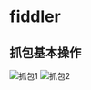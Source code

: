 # fiddler

## 抓包基本操作

![抓包1](../notes/img/Fiddler/Fiddler_0.png)
![抓包2](../notes/img/Fiddler/Fiddler_1.png)
  
